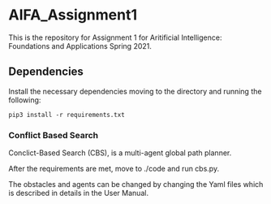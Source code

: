 # AIFA_Assignment1


This is the repository for Assignment 1 for Aritificial Intelligence: Foundations and Applications Spring 2021.


## Dependencies

Install the necessary dependencies moving to the directory and running the following:

```shell
pip3 install -r requirements.txt
```
### Conflict Based Search

Conclict-Based Search (CBS), is a multi-agent global path planner.

After the requirements are met, move to ./code and run cbs.py.

The obstacles and agents can be changed by changing the Yaml files which is described in details in the User Manual.
